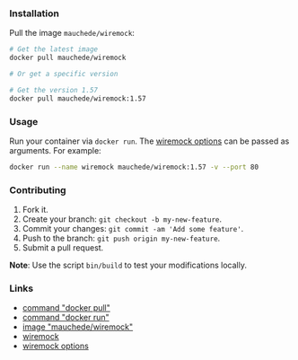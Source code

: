 ### Installation

Pull the image `mauchede/wiremock`:

```bash
# Get the latest image
docker pull mauchede/wiremock

# Or get a specific version

# Get the version 1.57
docker pull mauchede/wiremock:1.57
```

### Usage

Run your container via `docker run`. The [wiremock options](http://wiremock.org/running-standalone.html) can be passed as arguments. For example:

```bash
docker run --name wiremock mauchede/wiremock:1.57 -v --port 80
```

### Contributing

1. Fork it.
2. Create your branch: `git checkout -b my-new-feature`.
3. Commit your changes: `git commit -am 'Add some feature'`.
4. Push to the branch: `git push origin my-new-feature`.
5. Submit a pull request.

__Note__: Use the script `bin/build` to test your modifications locally.

### Links

* [command "docker pull"](https://docs.docker.com/reference/commandline/pull/)
* [command "docker run"](https://docs.docker.com/reference/run/)
* [image "mauchede/wiremock"](https://hub.docker.com/r/mauchede/wiremock/)
* [wiremock](http://wiremock.org/)
* [wiremock options](http://wiremock.org/running-standalone.html)
